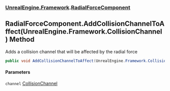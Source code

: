 ### [UnrealEngine.Framework](./UnrealEngine-Framework.md 'UnrealEngine.Framework').[RadialForceComponent](./RadialForceComponent.md 'UnrealEngine.Framework.RadialForceComponent')
## RadialForceComponent.AddCollisionChannelToAffect(UnrealEngine.Framework.CollisionChannel) Method
Adds a collision channel that will be affected by the radial force  
```csharp
public void AddCollisionChannelToAffect(UnrealEngine.Framework.CollisionChannel channel);
```
#### Parameters
<a name='UnrealEngine-Framework-RadialForceComponent-AddCollisionChannelToAffect(UnrealEngine-Framework-CollisionChannel)-channel'></a>
`channel` [CollisionChannel](./CollisionChannel.md 'UnrealEngine.Framework.CollisionChannel')  
  
